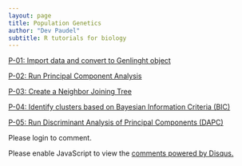 ```yaml
---
layout: page
title: Population Genetics
author: "Dev Paudel"
subtitle: R tutorials for biology
---
```


[P-01: Import data and convert to Genlinght object](https://rbiology.github.io/2020-01-15-genlight/)

[P-02: Run Principal Component Analysis](https://rbiology.github.io/2020-01-16-pca/)

[P-03: Create a Neighbor Joining Tree](https://rbiology.github.io/2020-01-17-njtree/)

[P-04: Identify clusters based on Bayesian Information Criteria (BIC)](https://rbiology.github.io/2020-01-18-bic/)

[P-05: Run Discriminant Analysis of Principal Components (DAPC)](https://rbiology.github.io/2020-01-19-dapc/)


Please login to comment.

<div id="disqus_thread"></div>
<script>

/**
*  RECOMMENDED CONFIGURATION VARIABLES: EDIT AND UNCOMMENT THE SECTION BELOW TO INSERT DYNAMIC VALUES FROM YOUR PLATFORM OR CMS.
*  LEARN WHY DEFINING THESE VARIABLES IS IMPORTANT: https://disqus.com/admin/universalcode/#configuration-variables*/
/*
var disqus_config = function () {
this.page.url = PAGE_URL;  // Replace PAGE_URL with your page's canonical URL variable
this.page.identifier = PAGE_IDENTIFIER; // Replace PAGE_IDENTIFIER with your page's unique identifier variable
};
*/
(function() { // DON'T EDIT BELOW THIS LINE
var d = document, s = d.createElement('script');
s.src = 'https://rbiology-github-io.disqus.com/embed.js';
s.setAttribute('data-timestamp', +new Date());
(d.head || d.body).appendChild(s);
})();
</script>
<noscript>Please enable JavaScript to view the <a href="https://disqus.com/?ref_noscript">comments powered by Disqus.</a></noscript>
                            
